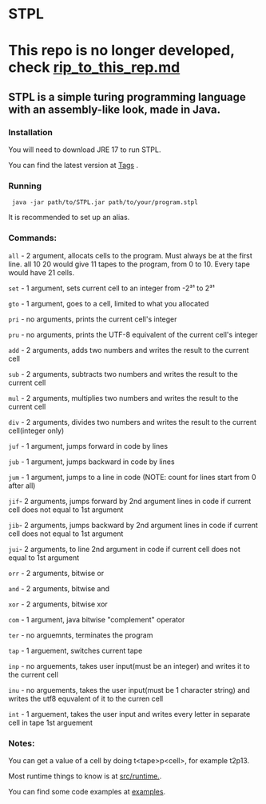 # STPL

# This repo is no longer developed, check [rip_to_this_rep.md](https://github.com/consler/STPL/blob/main/rip_to_this_rep.md)



## STPL is a simple turing programming language with an assembly-like look, made in Java.

### Installation

You will need to download JRE 17 to run STPL.

You can find the latest version at [Tags](https://github.com/consler/STPL/tags) .


### Running

``` java -jar path/to/STPL.jar path/to/your/program.stpl```

It is recommended to set up an alias.

### Commands:

```all``` - 2 argument, allocats cells to the program. Must always be at the first line. all 10 20 would give 11 tapes to the program, from 0 to 10. Every tape would have 21 cells.

```set``` - 1 argument, sets current cell to an integer from -2³¹ to 2³¹

```gto``` - 1 argument, goes to a cell, limited to what you allocated

```pri``` - no arguments, prints the current cell's integer

```pru``` - no arguments, prints the UTF-8 equivalent of the current cell's integer

```add``` - 2 arguments, adds two numbers and writes the result to the current cell

```sub``` - 2 arguments, subtracts two numbers and writes the result to the current cell

```mul``` - 2 arguments, multiplies two numbers and writes the result to the current cell

```div``` - 2 arguments, divides two numbers and writes the result to the current cell(integer only)

```juf``` - 1 argument, jumps forward in code by lines

```jub``` - 1 argument, jumps backward in code by lines

```jum``` - 1 argument, jumps to a line in code (NOTE: count for lines start from 0 after all)

```jif```- 2 arguments, jumps forward by 2nd argument lines in code if current cell does not equal to 1st argument

```jib```- 2 arguments, jumps backward by 2nd argument lines in code if current cell does not equal to 1st argument

```jui```- 2 arguments, to line 2nd argument in code if current cell does not equal to 1st argument

```orr``` - 2 arguments, bitwise or

```and``` - 2 arguments, bitwise and

```xor``` - 2 arguments, bitwise xor

```com``` - 1 argument, java bitwise "complement" operator

```ter``` - no arguemnts, terminates the program

```tap``` - 1 arguement, switches current tape

```inp``` - no arguements, takes user input(must be an integer) and writes it to the current cell

```inu``` - no arguements, takes the user input(must be 1 character string) and writes the utf8 equvalent of it to the curren cell

```int``` - 1 arguement, takes the user input and writes every letter in separate cell in tape 1st arguement

### Notes: 

You can get a value of a cell by doing t\<tape\>p\<cell\>, for example t2p13.

Most runtime things to know is at [src/runtime.](https://github.com/consler/STPL/blob/main/src/my/consler/STPL/runtime.java).

You can find some code examples at [examples](https://github.com/consler/STPL/tree/main/examples).
